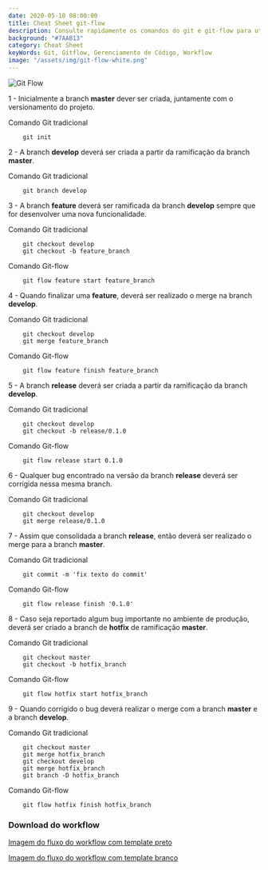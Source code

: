 ```yaml
---
date: 2020-05-10 08:00:00
title: Cheat Sheet git-flow
description: Consulte rapidamente os comandos do git e git-flow para utilização do workflow git-flow.
background: "#7AAB13"
category: Cheat Sheet
keyWords: Git, Gitflow, Gerenciamento de Código, Workflow
image: "/assets/img/git-flow-white.png"
---
```


![Git Flow](/assets/img/git-flow-black.PNG)

1 - Inicialmente a branch **master** dever ser criada, juntamente com o versionamento do projeto.

Comando Git tradicional
```git
    git init
```

2 - A branch **develop** deverá ser criada a partir da ramificação da branch **master**.

Comando Git tradicional
```git
    git branch develop
```

3 - A branch **feature** deverá ser ramificada da branch **develop** sempre que for desenvolver uma nova funcionalidade.

Comando Git tradicional
```git
    git checkout develop
    git checkout -b feature_branch
```

Comando Git-flow
```
    git flow feature start feature_branch
```

4 - Quando finalizar uma **feature**, deverá ser realizado o merge na branch **develop**.

Comando Git tradicional
```git
    git checkout develop
    git merge feature_branch
```

Comando Git-flow
```
    git flow feature finish feature_branch
```

5 - A branch **release** deverá ser criada a partir da ramificação da branch **develop**.

Comando Git tradicional
```git
    git checkout develop
    git checkout -b release/0.1.0
```

Comando Git-flow
```
    git flow release start 0.1.0
```

6 - Qualquer bug encontrado na versão da branch **release** deverá ser corrigida nessa mesma branch.

Comando Git tradicional
```git
    git checkout develop
    git merge release/0.1.0
```

7 - Assim que consolidada a branch **release**, então deverá ser realizado o merge para a branch **master**.

Comando Git tradicional
```git
    git commit -m 'fix texto do commit'
```

Comando Git-flow
```
    git flow release finish '0.1.0'
```

8 - Caso seja reportado algum bug importante no ambiente de produção, deverá ser criado a branch de **hotfix** de ramificação **master**.

Comando Git tradicional
```git
    git checkout master
    git checkout -b hotfix_branch
```

Comando Git-flow
```
    git flow hotfix start hotfix_branch
```

9 - Quando corrigido o bug deverá realizar o merge com a branch **master** e a branch **develop**.

Comando Git tradicional
```git
    git checkout master
    git merge hotfix_branch
    git checkout develop
    git merge hotfix_branch
    git branch -D hotfix_branch
```

Comando Git-flow
```
    git flow hotfix finish hotfix_branch
```

### Download do workflow

[Imagem do fluxo do workflow com template preto](/assets/img/git-flow-black.PNG)

[Imagem do fluxo do workflow com template branco](/assets/img/git-flow-white.PNG)